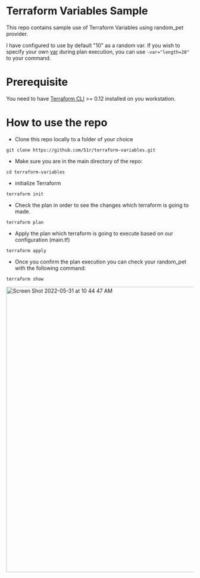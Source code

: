 # Terraform Variables Sample

This repo contains sample use of Terraform Variables using random_pet provider.

I have configured to use by default "10" as a random var. If you wish to specify your own [var](https://www.terraform.io/language/values/variables#variables-on-the-command-line) during plan execution, you can use  `-var="length=20"` to your command.

# Prerequisite
You need to have [Terraform CLI](https://learn.hashicorp.com/tutorials/terraform/install-cli) >= 0.12 installed on you workstation. 

# How to use the repo

* Clone this repo locally to a folder of your choice
```
git clone https://github.com/51r/terraform-variables.git
```

* Make sure you are in the main directory of the repo:
```
cd terraform-variables
```

* initialize Terraform  
```
terraform init
```

* Check the plan in order to see the changes which terraform is going to made.
```
terraform plan
```

* Apply the plan which terraform is going to execute based on our configuration (main.tf)
```
terraform apply
```

* Once you confirm the plan execution you can check your random_pet with the following command:
```
terraform show
```
<img width="766" alt="Screen Shot 2022-05-31 at 10 44 47 AM" src="https://user-images.githubusercontent.com/52199951/171120053-cbd5c085-fd4a-4109-bd2c-9edb3e1affa4.png">

